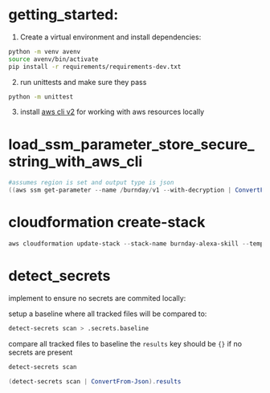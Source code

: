 # getting_started:

1) Create a virtual environment and install dependencies:

```bash
python -m venv avenv
source avenv/bin/activate
pip install -r requirements/requirements-dev.txt
```

2) run unittests and make sure they pass

```bash
python -m unittest
```

3) install [aws cli v2](https://aws.amazon.com/cli/) for working with aws resources locally 

# load_ssm_parameter_store_secure_string_with_aws_cli
```powershell
#assumes region is set and output type is json
((aws ssm get-parameter --name /burnday/v1 --with-decryption | ConvertFrom-Json).Parameter.Value | ConvertFrom-Json)
```

# cloudformation create-stack

```powershell
aws cloudformation update-stack --stack-name burnday-alexa-skill --template-body file://templates/burnday_alexa_skill.template --tags Key=project,Value=burnday Key=prod,Value=yes Key=cloudformation_managed,Value=yes
```


# detect_secrets
implement to ensure no secrets are commited locally:

setup a baseline where all tracked files will be compared to:
```bash
detect-secrets scan > .secrets.baseline
```

compare all tracked files to baseline the ```results``` key should be ```{}``` if no secrets are present
```bash
detect-secrets scan
```
```powershell
(detect-secrets scan | ConvertFrom-Json).results
```